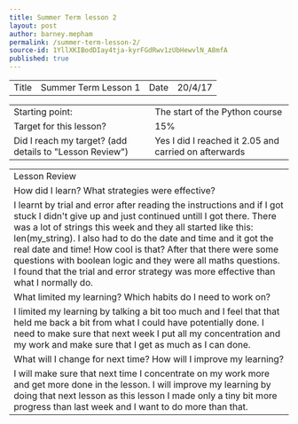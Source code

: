 ```yaml
---
title: Summer Term lesson 2
layout: post
author: barney.mepham
permalink: /summer-term-lesson-2/
source-id: 1YllXKIBodDIay4tja-kyrFGdRwv1zUbHewvlN_A8mfA
published: true
---
```

<table>
  <tr>
    <td>Title</td>
    <td>Summer Term Lesson 1</td>
    <td>Date</td>
    <td>20/4/17</td>
  </tr>
</table>


<table>
  <tr>
    <td>Starting point:</td>
    <td>The start of the Python course</td>
  </tr>
  <tr>
    <td>Target for this lesson?</td>
    <td>15%</td>
  </tr>
  <tr>
    <td>Did I reach my target? 
(add details to "Lesson Review")</td>
    <td>Yes I did I reached it 2.05 and carried on afterwards</td>
  </tr>
</table>


<table>
  <tr>
    <td>Lesson Review</td>
  </tr>
  <tr>
    <td>How did I learn? What strategies were effective? </td>
  </tr>
  <tr>
    <td>I learnt by trial and error after reading the instructions and if I got stuck I didn't give up and just continued untill I got there. There was a lot of strings this week and they all started like this: len(my_string). I also had to do the date and time and it got the real date and time! How cool is that?  After that there were some questions with boolean logic and they were all maths questions. I found that the trial and error strategy was more effective than what I normally do.</td>
  </tr>
  <tr>
    <td>What limited my learning? Which habits do I need to work on? </td>
  </tr>
  <tr>
    <td>I limited my learning by talking a bit too much and I feel that that held me back a bit from what I could have potentially done. I need to make sure that next week I put all my concentration and my work and make sure that I get as much as I can done.</td>
  </tr>
  <tr>
    <td>What will I change for next time? How will I improve my learning?</td>
  </tr>
  <tr>
    <td>I will make sure that next time I concentrate on my work more and get more done in the lesson. I will improve my learning by doing that next lesson as this lesson I made only a tiny bit more progress than last week and I want to do more than that.</td>
  </tr>
</table>


